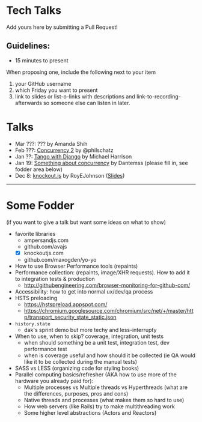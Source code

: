 # Tech Talks

Add yours here by submitting a Pull Request!

## Guidelines:

- 15 minutes to present

When proposing one, include the following next to your item

1. your GitHub username
1. which Friday you want to present
1. link to slides or list-o-links with descriptions and link-to-recording-afterwards so someone else can listen in later.


# Talks

- Mar ???: ??? by Amanda Shih
- Feb ???: [Concurrency 2](https://github.com/openstax/napkin-notes/pull/71) by @philschatz
- Jan ??: [Tango with Django](https://www.djangoproject.com/) by Michael Harrison
- Jan 19: [Something about concurrency](https://drive.google.com/open?id=0B-YGicPcyVnrSlJvUU54WV9qMEU) by Dantemss (please fill in, see fodder area below)
- Dec 8: [knockout.js](https://knockoutjs.com) by RoyEJohnson ([Slides](https://docs.google.com/presentation/d/1XqYxSkoIFAUdkSfmFvHeD5zwqiI384sFitTe9UAkGgI/edit?usp=sharing))

---

# Some Fodder

(if you want to give a talk but want some ideas on what to show)

- favorite libraries
    - ampersandjs.com
    - github.com/avajs
    - [x] knockoutjs.com
    - github.com/maxogden/yo-yo
- How to use Browser Performance tools (repaints)
- Performance collection: (repaints, image/XHR requests). How to add it to integration tests & production
    - http://githubengineering.com/browser-monitoring-for-github-com/
- Accessibility: how to get into normal ux/dev/qa process
- HSTS preloading
    - https://hstspreload.appspot.com/
    - https://chromium.googlesource.com/chromium/src/net/+/master/http/transport_security_state_static.json
- `history.state`
    - dak's sprint demo but more techy and less-interrupty
- When to use, when to skip? coverage, integration, unit tests
    - when should something be a unit test, integration test, dev performance test
    - when is coverage useful and how should it be collected (ie QA would like it to be collected during the manual tests)
- SASS vs LESS (organizing code for styling books)
- Parallel computing basics/refresher (AKA how to use more of the hardware you already paid for):
  - Multiple processes vs Multiple threads vs Hyperthreads (what are the differences, purposes, pros and cons)
  - Native threads and processes (what makes them so hard to use)
  - How web servers (like Rails) try to make multithreading work
  - Some higher level abstractions (Actors and Reactors)
